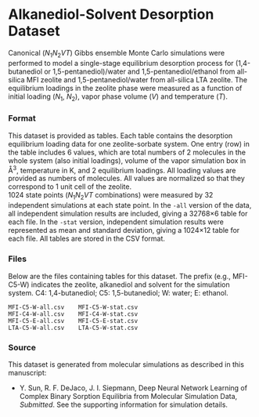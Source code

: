 # Alkanediol-Solvent Desorption Dataset

Canonical (*N*<sub>1</sub>*N*<sub>2</sub>*VT*) Gibbs ensemble Monte Carlo simulations were performed to model a single-stage equilibrium desorption process for (1,4-butanediol or 1,5-pentanediol)/water and 1,5-pentanediol/ethanol from all-silica MFI zeolite and 1,5-pentanediol/water from all-silica LTA zeolite. The equilibrium loadings in the zeolite phase were measured as a function of initial loading (*N*<sub>1</sub>, *N*<sub>2</sub>), vapor phase volume (*V*) and temperature (*T*).

### Format
This dataset is provided as tables. Each table contains the desorption equilibrium loading data for one zeolite-sorbate system. One entry (row) in the table includes 6 values, which are total numbers of 2 molecules in the whole system (also initial loadings), volume of the vapor simulation box in Å<sup>3</sup>, temperature in K, and 2 equilibrium loadings. All loading values are provided as numbers of molecules. All values are normalized so that they correspond to 1 unit cell of the zeolite.  
1024 state points (*N*<sub>1</sub>*N*<sub>2</sub>*VT* combinations) were measured by 32 independent simulations at each state point. In the <code>-all</code> version of the data, all independent simulation results are included, giving a 32768×6 table for each file. In the <code>-stat</code> version, independent simulation results were represented as mean and standard deviation, giving a 1024×12 table for each file. All tables are stored in the CSV format.

### Files
Below are the files containing tables for this dataset. The prefix (e.g., MFI-C5-W) indicates the zeolite, alkanediol and solvent for the simulation system. C4: 1,4-butanediol; C5: 1,5-butanediol; W: water; E: ethanol.
```
MFI-C5-W-all.csv	MFI-C5-W-stat.csv
MFI-C4-W-all.csv	MFI-C4-W-stat.csv
MFI-C5-E-all.csv	MFI-C5-E-stat.csv
LTA-C5-W-all.csv	LTA-C5-W-stat.csv
```

### Source
This dataset is generated from molecular simulations as described in this manuscript: 
* Y. Sun, R. F. DeJaco, J. I. Siepmann, Deep Neural Network Learning of Complex Binary Sorption Equilibria from Molecular Simulation Data, *Submitted*. 
See the supporting information for simulation details.
